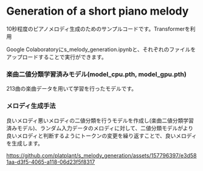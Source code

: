# Generation of a short piano melody
10秒程度のピアノメロディ生成のためのサンプルコードです。Transformerを利用

Google Colaboratoryにs_melody_generation.ipynbと、それぞれのファイルをアップロードすることで実行ができます。
### 楽曲二値分類学習済みモデル(model_cpu.pth, model_gpu.pth)
213曲の楽曲データを用いて学習を行ったモデルです。
### メロディ生成手法
良いメロディ悪いメロディの二値分類を行うモデルを作成し(楽曲二値分類学習済みモデル)、ランダム入力データのメロディに対して、二値分類モデルがより良いメロディと判断するようにトークンの変更を繰り返すことで、良いメロディを生成します。



https://github.com/platplant/s_melody_generation/assets/157796397/e3d581aa-d3f5-4065-a118-06d23f5f8317

